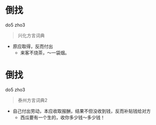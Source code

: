 # 倒找
do5 zho3
> 兴化方言词典
- 原应取得，反而付出
  - 来客不烧茶，～一袋烟。

# 倒找
do5 zho3
> 泰州方言词典2
- 自己付出劳动，本应收取报酬，结果不但没收到钱，反而补贴钱给对方
  - 西瓜要有一个生的，收你多少钱～多少钱！
